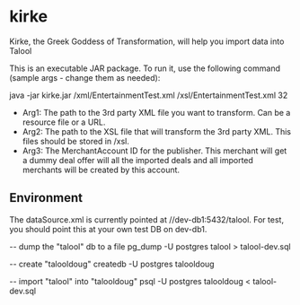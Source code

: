 kirke
=====

Kirke, the Greek Goddess of Transformation, will help you import data into Talool 

This is an executable JAR package. To run it, use the following command (sample args - change them as needed):

java -jar kirke.jar /xml/EntertainmentTest.xml /xsl/EntertainmentTest.xml 32

 * Arg1: The path to the 3rd party XML file you want to transform.  Can be a resource file or a URL.
 * Arg2: The path to the XSL file that will transform the 3rd party XML.  This files should be stored in /xsl.
 * Arg3: The MerchantAccount ID for the publisher.  This merchant will get a dummy deal offer will all the imported deals and all imported merchants will be created by this account.

Environment
-----------
The dataSource.xml is currently pointed at //dev-db1:5432/talool.  For test, you should point this at your own test DB on dev-db1.

-- dump the "talool" db to a file
 pg_dump -U postgres talool > talool-dev.sql

-- create "talooldoug"
createdb -U postgres talooldoug

-- import "talool" into "talooldoug"
psql -U postgres talooldoug < talool-dev.sql

